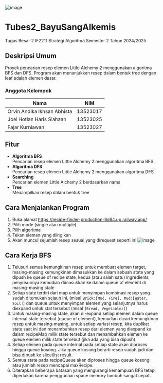 ![image](https://github.com/user-attachments/assets/e50bba60-cf6d-406b-85d3-084e15294531)

# Tubes2_BayuSangAlkemis
Tugas Besar 2 IF2211 Strategi Algoritma Semester 2 Tahun 2024/2025

## Deskripsi Umum
Proyek pencarian resep elemen Little Alchemy 2 menggunakan algoritma BFS dan DFS. Program akan menunjukkan resep dalam bentuk tree dengan leaf adalah elemen dasar.

### Anggota Kelompok
|            Nama             |      NIM      |
| --------------------------  | ------------- |
| Orvin Andika Ikhsan Abhista |    13523017   |
| Joel Hotlan Haris Siahaan   |    13523025   |
| Fajar Kurniawan             |    13523027   |

## Fitur
* **Algoritma BFS** <br>
Pencarian resep elemen Little Alchemy 2 menggunakan algoritma BFS
* **Algoritma DFS** <br>
Pencarian resep elemen Little Alchemy 2 menggunakan algoritma DFS
* **Searching** <br>
Pencarian elemen Little Alchemy 2 berdasarkan nama
* **Tree** <br>
Menampilkan resep dalam bentuk tree


## Cara Menjalankan Program 
1. Buka alamat https://recipe-finder-production-6d64.up.railway.app/
2. Pilih mode (single atau multiple)
3. Pilih algoritma
4. Tekan elemen yang diingikan
5. Akan muncul sejumlah resep sesuai yang direquest seperti ini
   ![image](https://github.com/user-attachments/assets/f6f01f67-2fea-4b59-b6f7-cb9bc801b8bd)

## Cara Kerja BFS
1. Telusuri semua kemungkinan resep untuk membuat elemen target, masing-masing kemungkinan dimasukkan ke dalam sebuah state yang dipush ke queue of recipe state, kedua (atau salah satu) ingredients penyusunnya kemudian dimasukkan ke dalam queue of element di masing-masing state
2. Setiap state terdiri dari map untuk menyimpan kombinasi resep yang sudah ditemukan sejauh ini, (misal `Brick:[Mud, Fire], Mud:[Water, Soil]`) dan queue untuk menyimpan elemen yang selanjutnya harus diexpand untuk stat tersebut (misal `[Bread, Vegetables]`)
3. Untuk masing-masing state, akan di-expand setiap elemen dalam queue internal state tersebut (queue of element), kemudian dicari kemungkinan resep untuk masing-masing, untuk setiap variasi resep, kita duplikat state saat ini dan menambahkan resep dari elemen yang diexpand ke dalam recipeMap milik state tersebut dan menambahkan elemen ke queue elemen milik state tersebut (jika ada yang bisa dipush)
4. Setiap elemen pada queue internal pada setiap state akan diproses hingga queue kosong. Jika queue kosong berarti resep sudah jadi dan bisa dipush ke slice/list result.
5. Semua state pada recipeQueue akan diproses hingga queue kosong atau jumlah resep mencapai maxRecipe.
6. Diterapkan beberapa batasan yang mengurangi kemampuan BFS tetapi diperlukan karena penggunaan space memory tumbuh sangat cepat.
